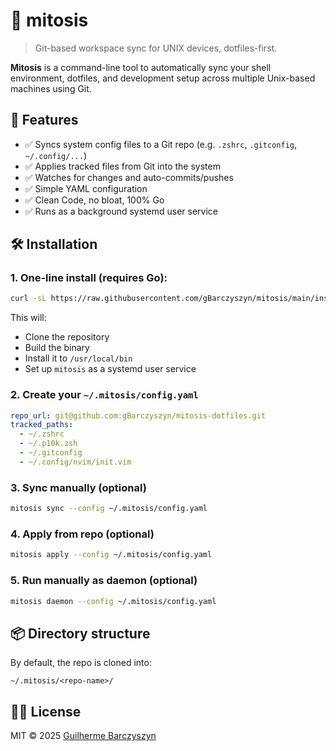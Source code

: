 # 🧬 mitosis

> Git-based workspace sync for UNIX devices, dotfiles-first.

**Mitosis** is a command-line tool to automatically sync your shell environment, dotfiles, and development setup across multiple Unix-based machines using Git.

## 🚀 Features

- ✅ Syncs system config files to a Git repo (e.g. `.zshrc`, `.gitconfig`, `~/.config/...`)
- ✅ Applies tracked files from Git into the system
- ✅ Watches for changes and auto-commits/pushes
- ✅ Simple YAML configuration
- ✅ Clean Code, no bloat, 100% Go
- ✅ Runs as a background systemd user service

## 🛠 Installation

### 1. One-line install (requires Go):

```bash
curl -sL https://raw.githubusercontent.com/gBarczyszyn/mitosis/main/install-with-service.sh | bash
```

This will:
- Clone the repository
- Build the binary
- Install it to `/usr/local/bin`
- Set up `mitosis` as a systemd user service

### 2. Create your `~/.mitosis/config.yaml`

```yaml
repo_url: git@github.com:gBarczyszyn/mitosis-dotfiles.git
tracked_paths:
  - ~/.zshrc
  - ~/.p10k.zsh
  - ~/.gitconfig
  - ~/.config/nvim/init.vim
```

### 3. Sync manually (optional)

```bash
mitosis sync --config ~/.mitosis/config.yaml
```

### 4. Apply from repo (optional)

```bash
mitosis apply --config ~/.mitosis/config.yaml
```

### 5. Run manually as daemon (optional)

```bash
mitosis daemon --config ~/.mitosis/config.yaml
```

## 📦 Directory structure

By default, the repo is cloned into:

```
~/.mitosis/<repo-name>/
```

## 🧑‍💻 License

MIT © 2025 [Guilherme Barczyszyn](https://github.com/gBarczyszyn)
